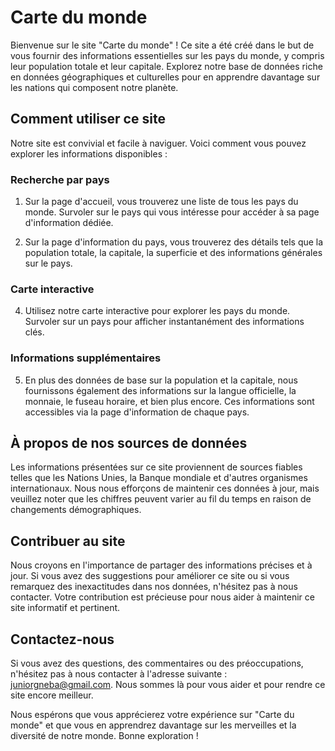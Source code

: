 # Carte du monde

Bienvenue sur le site "Carte du monde" ! Ce site a été créé dans le but de vous fournir des informations essentielles sur les pays du monde, y compris leur population totale et leur capitale. Explorez notre base de données riche en données géographiques et culturelles pour en apprendre davantage sur les nations qui composent notre planète.

## Comment utiliser ce site

Notre site est convivial et facile à naviguer. Voici comment vous pouvez explorer les informations disponibles :

### Recherche par pays

1. Sur la page d'accueil, vous trouverez une liste de tous les pays du monde. Survoler sur le pays qui vous intéresse pour accéder à sa page d'information dédiée.

2. Sur la page d'information du pays, vous trouverez des détails tels que la population totale, la capitale, la superficie et des informations générales sur le pays.


### Carte interactive

4. Utilisez notre carte interactive pour explorer les pays du monde. Survoler sur un pays pour afficher instantanément des informations clés.

### Informations supplémentaires

5. En plus des données de base sur la population et la capitale, nous fournissons également des informations sur la langue officielle, la monnaie, le fuseau horaire, et bien plus encore. Ces informations sont accessibles via la page d'information de chaque pays.

## À propos de nos sources de données

Les informations présentées sur ce site proviennent de sources fiables telles que les Nations Unies, la Banque mondiale et d'autres organismes internationaux. Nous nous efforçons de maintenir ces données à jour, mais veuillez noter que les chiffres peuvent varier au fil du temps en raison de changements démographiques.

## Contribuer au site

Nous croyons en l'importance de partager des informations précises et à jour. Si vous avez des suggestions pour améliorer ce site ou si vous remarquez des inexactitudes dans nos données, n'hésitez pas à nous contacter. Votre contribution est précieuse pour nous aider à maintenir ce site informatif et pertinent.

## Contactez-nous

Si vous avez des questions, des commentaires ou des préoccupations, n'hésitez pas à nous contacter à l'adresse suivante : juniorgneba@gmail.com. Nous sommes là pour vous aider et pour rendre ce site encore meilleur.

Nous espérons que vous apprécierez votre expérience sur "Carte du monde" et que vous en apprendrez davantage sur les merveilles et la diversité de notre monde. Bonne exploration !